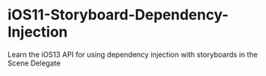 # iOS11-Storyboard-Dependency-Injection
Learn the iOS13 API for using dependency injection with storyboards in the Scene Delegate
